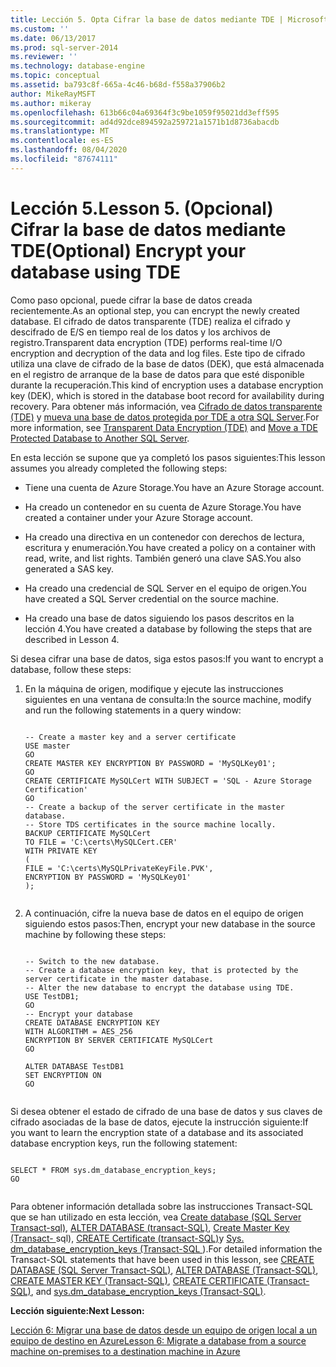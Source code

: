 ```yaml
---
title: Lección 5. Opta Cifrar la base de datos mediante TDE | Microsoft Docs
ms.custom: ''
ms.date: 06/13/2017
ms.prod: sql-server-2014
ms.reviewer: ''
ms.technology: database-engine
ms.topic: conceptual
ms.assetid: ba793c8f-665a-4c46-b68d-f558a37906b2
author: MikeRayMSFT
ms.author: mikeray
ms.openlocfilehash: 613b66c04a69364f3c9be1059f95021dd3eff595
ms.sourcegitcommit: ad4d92dce894592a259721a1571b1d8736abacdb
ms.translationtype: MT
ms.contentlocale: es-ES
ms.lasthandoff: 08/04/2020
ms.locfileid: "87674111"
---
```

# <a name="lesson-5-optional-encrypt-your-database-using-tde"></a><span data-ttu-id="49d24-103">Lección 5.</span><span class="sxs-lookup"><span data-stu-id="49d24-103">Lesson 5.</span></span> <span data-ttu-id="49d24-104">(Opcional) Cifrar la base de datos mediante TDE</span><span class="sxs-lookup"><span data-stu-id="49d24-104">(Optional) Encrypt your database using TDE</span></span>
  <span data-ttu-id="49d24-105">Como paso opcional, puede cifrar la base de datos creada recientemente.</span><span class="sxs-lookup"><span data-stu-id="49d24-105">As an optional step, you can encrypt the newly created database.</span></span> <span data-ttu-id="49d24-106">El cifrado de datos transparente (TDE) realiza el cifrado y descifrado de E/S en tiempo real de los datos y los archivos de registro.</span><span class="sxs-lookup"><span data-stu-id="49d24-106">Transparent data encryption (TDE) performs real-time I/O encryption and decryption of the data and log files.</span></span> <span data-ttu-id="49d24-107">Este tipo de cifrado utiliza una clave de cifrado de la base de datos (DEK), que está almacenada en el registro de arranque de la base de datos para que esté disponible durante la recuperación.</span><span class="sxs-lookup"><span data-stu-id="49d24-107">This kind of encryption uses a database encryption key (DEK), which is stored in the database boot record for availability during recovery.</span></span> <span data-ttu-id="49d24-108">Para obtener más información, vea [Cifrado de datos transparente &#40;TDE&#41;](security/encryption/transparent-data-encryption.md) y [mueva una base de datos protegida por TDE a otra SQL Server](security/encryption/move-a-tde-protected-database-to-another-sql-server.md).</span><span class="sxs-lookup"><span data-stu-id="49d24-108">For more information, see [Transparent Data Encryption &#40;TDE&#41;](security/encryption/transparent-data-encryption.md) and [Move a TDE Protected Database to Another SQL Server](security/encryption/move-a-tde-protected-database-to-another-sql-server.md).</span></span>  
  
 <span data-ttu-id="49d24-109">En esta lección se supone que ya completó los pasos siguientes:</span><span class="sxs-lookup"><span data-stu-id="49d24-109">This lesson assumes you already completed the following steps:</span></span>  
  
-   <span data-ttu-id="49d24-110">Tiene una cuenta de Azure Storage.</span><span class="sxs-lookup"><span data-stu-id="49d24-110">You have an Azure Storage account.</span></span>  
  
-   <span data-ttu-id="49d24-111">Ha creado un contenedor en su cuenta de Azure Storage.</span><span class="sxs-lookup"><span data-stu-id="49d24-111">You have created a container under your Azure Storage account.</span></span>  
  
-   <span data-ttu-id="49d24-112">Ha creado una directiva en un contenedor con derechos de lectura, escritura y enumeración.</span><span class="sxs-lookup"><span data-stu-id="49d24-112">You have created a policy on a container with read, write, and list rights.</span></span> <span data-ttu-id="49d24-113">También generó una clave SAS.</span><span class="sxs-lookup"><span data-stu-id="49d24-113">You also generated a SAS key.</span></span>  
  
-   <span data-ttu-id="49d24-114">Ha creado una credencial de SQL Server en el equipo de origen.</span><span class="sxs-lookup"><span data-stu-id="49d24-114">You have created a SQL Server credential on the source machine.</span></span>  
  
-   <span data-ttu-id="49d24-115">Ha creado una base de datos siguiendo los pasos descritos en la lección 4.</span><span class="sxs-lookup"><span data-stu-id="49d24-115">You have created a database by following the steps that are described in Lesson 4.</span></span>  
  
 <span data-ttu-id="49d24-116">Si desea cifrar una base de datos, siga estos pasos:</span><span class="sxs-lookup"><span data-stu-id="49d24-116">If you want to encrypt a database, follow these steps:</span></span>  
  
1.  <span data-ttu-id="49d24-117">En la máquina de origen, modifique y ejecute las instrucciones siguientes en una ventana de consulta:</span><span class="sxs-lookup"><span data-stu-id="49d24-117">In the source machine, modify and run the following statements in a query window:</span></span>  
  
    ```  
  
    -- Create a master key and a server certificate   
    USE master   
    GO   
    CREATE MASTER KEY ENCRYPTION BY PASSWORD = 'MySQLKey01';   
    GO   
    CREATE CERTIFICATE MySQLCert WITH SUBJECT = 'SQL - Azure Storage Certification'   
    GO   
    -- Create a backup of the server certificate in the master database.   
    -- Store TDS certificates in the source machine locally.   
    BACKUP CERTIFICATE MySQLCert   
    TO FILE = 'C:\certs\MySQLCert.CER'   
    WITH PRIVATE KEY   
    (   
    FILE = 'C:\certs\MySQLPrivateKeyFile.PVK',   
    ENCRYPTION BY PASSWORD = 'MySQLKey01'   
    );  
  
    ```  
  
2.  <span data-ttu-id="49d24-118">A continuación, cifre la nueva base de datos en el equipo de origen siguiendo estos pasos:</span><span class="sxs-lookup"><span data-stu-id="49d24-118">Then, encrypt your new database in the source machine by following these steps:</span></span>  
  
    ```  
  
    -- Switch to the new database.   
    -- Create a database encryption key, that is protected by the server certificate in the master database.    
    -- Alter the new database to encrypt the database using TDE.   
    USE TestDB1;   
    GO   
    -- Encrypt your database   
    CREATE DATABASE ENCRYPTION KEY   
    WITH ALGORITHM = AES_256   
    ENCRYPTION BY SERVER CERTIFICATE MySQLCert   
    GO   
  
    ALTER DATABASE TestDB1   
    SET ENCRYPTION ON   
    GO  
  
    ```  
  
 <span data-ttu-id="49d24-119">Si desea obtener el estado de cifrado de una base de datos y sus claves de cifrado asociadas de la base de datos, ejecute la instrucción siguiente:</span><span class="sxs-lookup"><span data-stu-id="49d24-119">If you want to learn the encryption state of a database and its associated database encryption keys, run the following statement:</span></span>  
  
```  
  
SELECT * FROM sys.dm_database_encryption_keys;   
GO  
  
```  
  
 <span data-ttu-id="49d24-120">Para obtener información detallada sobre las instrucciones Transact-SQL que se han utilizado en esta lección, vea [Create database &#40;SQL Server Transact-sql&#41;](/sql/t-sql/statements/create-database-sql-server-transact-sql), [ALTER DATABASE &#40;transact-SQL&#41;](/sql/t-sql/statements/alter-database-transact-sql), [Create Master Key &#40;Transact- ](/sql/t-sql/statements/create-master-key-transact-sql)sql&#41;, [CREATE Certificate &#40;transact-SQL&#41;](/sql/t-sql/statements/create-certificate-transact-sql)y [Sys. dm_database_encryption_keys &#40;Transact-SQL ](/sql/relational-databases/system-dynamic-management-views/sys-dm-database-encryption-keys-transact-sql)&#41;.</span><span class="sxs-lookup"><span data-stu-id="49d24-120">For detailed information the Transact-SQL statements that have been used in this lesson, see [CREATE DATABASE &#40;SQL Server Transact-SQL&#41;](/sql/t-sql/statements/create-database-sql-server-transact-sql), [ALTER DATABASE &#40;Transact-SQL&#41;](/sql/t-sql/statements/alter-database-transact-sql), [CREATE MASTER KEY &#40;Transact-SQL&#41;](/sql/t-sql/statements/create-master-key-transact-sql), [CREATE CERTIFICATE &#40;Transact-SQL&#41;](/sql/t-sql/statements/create-certificate-transact-sql), and [sys.dm_database_encryption_keys &#40;Transact-SQL&#41;](/sql/relational-databases/system-dynamic-management-views/sys-dm-database-encryption-keys-transact-sql).</span></span>  
  
 <span data-ttu-id="49d24-121">**Lección siguiente:**</span><span class="sxs-lookup"><span data-stu-id="49d24-121">**Next Lesson:**</span></span>  
  
 [<span data-ttu-id="49d24-122">Lección 6: Migrar una base de datos desde un equipo de origen local a un equipo de destino en Azure</span><span class="sxs-lookup"><span data-stu-id="49d24-122">Lesson 6: Migrate a database from a source machine on-premises to a destination machine in Azure</span></span>](lesson-5-backup-database-using-file-snapshot-backup.md)  
  
  
